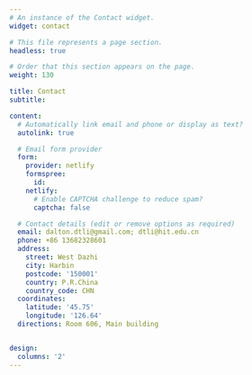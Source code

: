 ```yaml
---
# An instance of the Contact widget.
widget: contact

# This file represents a page section.
headless: true

# Order that this section appears on the page.
weight: 130

title: Contact
subtitle:

content:
  # Automatically link email and phone or display as text?
  autolink: true

  # Email form provider
  form:
    provider: netlify
    formspree:
      id:
    netlify:
      # Enable CAPTCHA challenge to reduce spam?
      captcha: false

  # Contact details (edit or remove options as required)
  email: dalton.dtli@gmail.com; dtli@hit.edu.cn
  phone: +86 13682328601
  address:
    street: West Dazhi
    city: Harbin
    postcode: '150001'
    country: P.R.China
    country_code: CHN
  coordinates:
    latitude: '45.75'
    longitude: '126.64'
  directions: Room 606, Main building


design:
  columns: '2'
---
```

